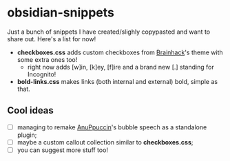 # obsidian-snippets
Just a bunch of snippets I have created/slighly copypasted and want to share out.
Here's a list for now!
- **checkboxes.css** adds custom checkboxes from [Brainhack](https://github.com/Spekulucius/obsidian-brainhack)'s theme with some extra ones too!
  - right now adds [w]in, [k]ey, [f]ire and a brand new [.] standing for Incognito!
- **bold-links.css** makes links (both internal and external) bold, simple as that.


## Cool ideas
- [ ] managing to remake [AnuPpuccin](https://github.com/AnubisNekhet/anuppuccin)'s bubble speech as a standalone plugin;
- [ ] maybe a custom callout collection similar to **checkboxes.css**;
- [ ] you can suggest more stuff too!

